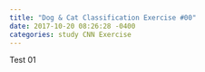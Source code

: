 ```yaml
---
title: "Dog & Cat Classification Exercise #00"
date: 2017-10-20 08:26:28 -0400
categories: study CNN Exercise
---
```


Test 01
